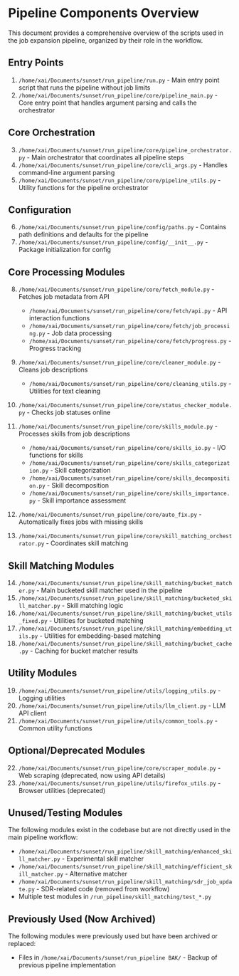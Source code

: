 # Pipeline Components Overview

This document provides a comprehensive overview of the scripts used in the job expansion pipeline, organized by their role in the workflow.

## Entry Points

1. `/home/xai/Documents/sunset/run_pipeline/run.py` - Main entry point script that runs the pipeline without job limits
2. `/home/xai/Documents/sunset/run_pipeline/core/pipeline_main.py` - Core entry point that handles argument parsing and calls the orchestrator

## Core Orchestration

3. `/home/xai/Documents/sunset/run_pipeline/core/pipeline_orchestrator.py` - Main orchestrator that coordinates all pipeline steps
4. `/home/xai/Documents/sunset/run_pipeline/core/cli_args.py` - Handles command-line argument parsing
5. `/home/xai/Documents/sunset/run_pipeline/core/pipeline_utils.py` - Utility functions for the pipeline orchestrator

## Configuration

6. `/home/xai/Documents/sunset/run_pipeline/config/paths.py` - Contains path definitions and defaults for the pipeline
7. `/home/xai/Documents/sunset/run_pipeline/config/__init__.py` - Package initialization for config

## Core Processing Modules

8. `/home/xai/Documents/sunset/run_pipeline/core/fetch_module.py` - Fetches job metadata from API
   - `/home/xai/Documents/sunset/run_pipeline/core/fetch/api.py` - API interaction functions
   - `/home/xai/Documents/sunset/run_pipeline/core/fetch/job_processing.py` - Job data processing 
   - `/home/xai/Documents/sunset/run_pipeline/core/fetch/progress.py` - Progress tracking

9. `/home/xai/Documents/sunset/run_pipeline/core/cleaner_module.py` - Cleans job descriptions
   - `/home/xai/Documents/sunset/run_pipeline/core/cleaning_utils.py` - Utilities for text cleaning

10. `/home/xai/Documents/sunset/run_pipeline/core/status_checker_module.py` - Checks job statuses online

11. `/home/xai/Documents/sunset/run_pipeline/core/skills_module.py` - Processes skills from job descriptions
    - `/home/xai/Documents/sunset/run_pipeline/core/skills_io.py` - I/O functions for skills
    - `/home/xai/Documents/sunset/run_pipeline/core/skills_categorization.py` - Skill categorization
    - `/home/xai/Documents/sunset/run_pipeline/core/skills_decomposition.py` - Skill decomposition
    - `/home/xai/Documents/sunset/run_pipeline/core/skills_importance.py` - Skill importance assessment

12. `/home/xai/Documents/sunset/run_pipeline/core/auto_fix.py` - Automatically fixes jobs with missing skills
13. `/home/xai/Documents/sunset/run_pipeline/core/skill_matching_orchestrator.py` - Coordinates skill matching

## Skill Matching Modules

14. `/home/xai/Documents/sunset/run_pipeline/skill_matching/bucket_matcher.py` - Main bucketed skill matcher used in the pipeline
15. `/home/xai/Documents/sunset/run_pipeline/skill_matching/bucketed_skill_matcher.py` - Skill matching logic
16. `/home/xai/Documents/sunset/run_pipeline/skill_matching/bucket_utils_fixed.py` - Utilities for bucketed matching
17. `/home/xai/Documents/sunset/run_pipeline/skill_matching/embedding_utils.py` - Utilities for embedding-based matching
18. `/home/xai/Documents/sunset/run_pipeline/skill_matching/bucket_cache.py` - Caching for bucket matcher results

## Utility Modules

19. `/home/xai/Documents/sunset/run_pipeline/utils/logging_utils.py` - Logging utilities
20. `/home/xai/Documents/sunset/run_pipeline/utils/llm_client.py` - LLM API client
21. `/home/xai/Documents/sunset/run_pipeline/utils/common_tools.py` - Common utility functions

## Optional/Deprecated Modules

22. `/home/xai/Documents/sunset/run_pipeline/core/scraper_module.py` - Web scraping (deprecated, now using API details)
23. `/home/xai/Documents/sunset/run_pipeline/utils/firefox_utils.py` - Browser utilities (deprecated)

## Unused/Testing Modules

The following modules exist in the codebase but are not directly used in the main pipeline workflow:

- `/home/xai/Documents/sunset/run_pipeline/skill_matching/enhanced_skill_matcher.py` - Experimental skill matcher
- `/home/xai/Documents/sunset/run_pipeline/skill_matching/efficient_skill_matcher.py` - Alternative matcher
- `/home/xai/Documents/sunset/run_pipeline/skill_matching/sdr_job_update.py` - SDR-related code (removed from workflow)
- Multiple test modules in `/run_pipeline/skill_matching/test_*.py`

## Previously Used (Now Archived)

The following modules were previously used but have been archived or replaced:

- Files in `/home/xai/Documents/sunset/run_pipeline BAK/` - Backup of previous pipeline implementation
